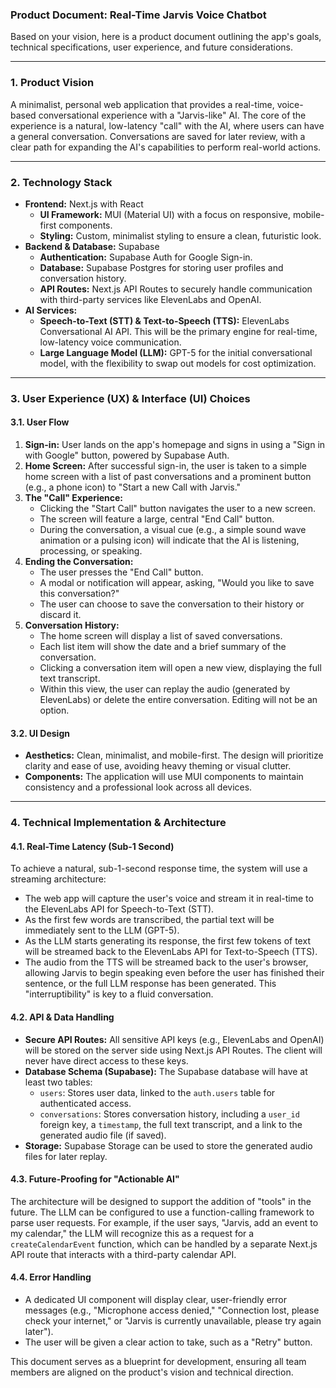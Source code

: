 ### Product Document: Real-Time Jarvis Voice Chatbot

Based on your vision, here is a product document outlining the app's goals, technical specifications, user experience, and future considerations.

---

### 1. Product Vision

A minimalist, personal web application that provides a real-time, voice-based conversational experience with a "Jarvis-like" AI. The core of the experience is a natural, low-latency "call" with the AI, where users can have a general conversation. Conversations are saved for later review, with a clear path for expanding the AI's capabilities to perform real-world actions.

---

### 2. Technology Stack

* **Frontend:** Next.js with React
    * **UI Framework:** MUI (Material UI) with a focus on responsive, mobile-first components.
    * **Styling:** Custom, minimalist styling to ensure a clean, futuristic look.
* **Backend & Database:** Supabase
    * **Authentication:** Supabase Auth for Google Sign-in.
    * **Database:** Supabase Postgres for storing user profiles and conversation history.
    * **API Routes:** Next.js API Routes to securely handle communication with third-party services like ElevenLabs and OpenAI.
* **AI Services:**
    * **Speech-to-Text (STT) & Text-to-Speech (TTS):** ElevenLabs Conversational AI API. This will be the primary engine for real-time, low-latency voice communication.
    * **Large Language Model (LLM):** GPT-5 for the initial conversational model, with the flexibility to swap out models for cost optimization.

---

### 3. User Experience (UX) & Interface (UI) Choices

#### 3.1. User Flow

1.  **Sign-in:** User lands on the app's homepage and signs in using a "Sign in with Google" button, powered by Supabase Auth.
2.  **Home Screen:** After successful sign-in, the user is taken to a simple home screen with a list of past conversations and a prominent button (e.g., a phone icon) to "Start a new Call with Jarvis."
3.  **The "Call" Experience:**
    * Clicking the "Start Call" button navigates the user to a new screen.
    * The screen will feature a large, central "End Call" button.
    * During the conversation, a visual cue (e.g., a simple sound wave animation or a pulsing icon) will indicate that the AI is listening, processing, or speaking.
4.  **Ending the Conversation:**
    * The user presses the "End Call" button.
    * A modal or notification will appear, asking, "Would you like to save this conversation?"
    * The user can choose to save the conversation to their history or discard it.
5.  **Conversation History:**
    * The home screen will display a list of saved conversations.
    * Each list item will show the date and a brief summary of the conversation.
    * Clicking a conversation item will open a new view, displaying the full text transcript.
    * Within this view, the user can replay the audio (generated by ElevenLabs) or delete the entire conversation. Editing will not be an option.

#### 3.2. UI Design

* **Aesthetics:** Clean, minimalist, and mobile-first. The design will prioritize clarity and ease of use, avoiding heavy theming or visual clutter.
* **Components:** The application will use MUI components to maintain consistency and a professional look across all devices.

---

### 4. Technical Implementation & Architecture

#### 4.1. Real-Time Latency (Sub-1 Second)

To achieve a natural, sub-1-second response time, the system will use a streaming architecture:
* The web app will capture the user's voice and stream it in real-time to the ElevenLabs API for Speech-to-Text (STT).
* As the first few words are transcribed, the partial text will be immediately sent to the LLM (GPT-5).
* As the LLM starts generating its response, the first few tokens of text will be streamed back to the ElevenLabs API for Text-to-Speech (TTS).
* The audio from the TTS will be streamed back to the user's browser, allowing Jarvis to begin speaking even before the user has finished their sentence, or the full LLM response has been generated. This "interruptibility" is key to a fluid conversation.

#### 4.2. API & Data Handling

* **Secure API Routes:** All sensitive API keys (e.g., ElevenLabs and OpenAI) will be stored on the server side using Next.js API Routes. The client will never have direct access to these keys.
* **Database Schema (Supabase):** The Supabase database will have at least two tables:
    * `users`: Stores user data, linked to the `auth.users` table for authenticated access.
    * `conversations`: Stores conversation history, including a `user_id` foreign key, a `timestamp`, the full text transcript, and a link to the generated audio file (if saved).
* **Storage:** Supabase Storage can be used to store the generated audio files for later replay.

#### 4.3. Future-Proofing for "Actionable AI"

The architecture will be designed to support the addition of "tools" in the future. The LLM can be configured to use a function-calling framework to parse user requests. For example, if the user says, "Jarvis, add an event to my calendar," the LLM will recognize this as a request for a `createCalendarEvent` function, which can be handled by a separate Next.js API route that interacts with a third-party calendar API.

#### 4.4. Error Handling

* A dedicated UI component will display clear, user-friendly error messages (e.g., "Microphone access denied," "Connection lost, please check your internet," or "Jarvis is currently unavailable, please try again later").
* The user will be given a clear action to take, such as a "Retry" button.

This document serves as a blueprint for development, ensuring all team members are aligned on the product's vision and technical direction.
